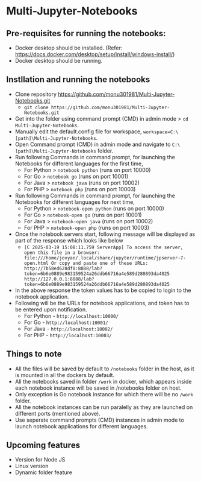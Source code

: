 # Multi-Jupyter-Notebooks

## Pre-requisites for running the notebooks:
- Docker desktop should be installed. (Refer: https://docs.docker.com/desktop/setup/install/windows-install/)
- Docker desktop should be running.

## Instllation and running the notebooks
- Clone repository https://github.com/monu301981/Multi-Jupyter-Notebooks.git
  - `git clone https://github.com/monu301981/Multi-Jupyter-Notebooks.git`
- Get into the folder using command prompt (CMD) in admin mode > `cd Multi-Jupyter-Notebooks`.
- Manually edit the default.config file for workspace, `workspace=C:\[path]\Multi-Jupyter-Notebooks`.
- Open Command prompt (CMD) in admin mode and navigate to `C:\[path]\Multi-Jupyter-Notebooks` folder.
- Run following Commands in command prompt, for launching the Notebooks for different languages for the first time,
  - For Python > `notebook python` (runs on port 10000)
  - For Go > `notebook go` (runs on port 10001)
  - For Java > `notebook java` (runs on port 10002)
  - For PHP > `notebook php` (runs on port 10003)
- Run following Commands in command prompt, for launching the Notebooks for different languages for next time,
  - For Python > `notebook-open python` (runs on port 10000)
  - For Go > `notebook-open go` (runs on port 10001)
  - For Java > `notebook-open java` (runs on port 10002)
  - For PHP > `notebook-open php` (runs on port 10003)
- Once the notebook servers start, following message will be displayed as part of the response which looks like below
  - `[C 2025-03-19 15:08:11.759 ServerApp]
    To access the server, open this file in a browser:
        file:///home/jovyan/.local/share/jupyter/runtime/jpserver-7-open.html
    Or copy and paste one of these URLs:
        http://7b58ed628df8:8888/lab?token=6b6e0889e983159524a26ddb66716a4e589d280893da4025
        http://127.0.0.1:8888/lab?token=6b6e0889e983159524a26ddb66716a4e589d280893da4025`
- In the above response the token values has to be copied to login to the notebook application.
- Following will be the URLs for notebook applications, and token has to be entered upon notification.
  - For Python - `http://localhost:10000/`
  - For Go - `http://localhost:10001/`
  - For Java - `http://localhost:10002/`
  - For PHP - `http://localhost:10003/`

## Things to note
- All the files will be saved by default to `/notebooks` folder in the host, as it is mounted in all the dockers by default.
- All the notebooks saved in folder `/work` in docker, which appears inside each notebook instance will be saved in /notebooks folder on host.
- Only exception is Go notebook instance for which there will be no `/work` folder.
- All the notebook instances can be run paralelly as they are launched on different ports (mentioned above).
- Use seperate command prompts (CMD) instances in admin mode to launch notebook applications for different languages.
  
## Upcoming features
- Version for Node JS
- Linux version
- Dynamic folder feature
